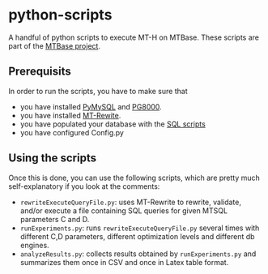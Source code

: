 # python-scripts
A handful of python scripts to execute MT-H on MTBase. These scripts are part
of the [MTBase project](https://github.com/mtbase/overview).

## Prerequisits
In order to run the scripts, you have to make sure that
 * you have installed [PyMySQL](https://github.com/PyMySQL/PyMySQL) and
   [PG8000](https://github.com/mfenniak/pg8000).
 * you have installed [MT-Rewite](https://github.com/mtbase/mt-rewrite).
 * you have populated your database with the [SQL
   scripts](https://github.com/mtbase/sql-scripts)
 * you have configured Config.py

## Using the scripts
Once this is done, you can use the following scripts, which are pretty much
self-explanatory if you look at the comments:
 * `rewriteExecuteQueryFile.py`: uses MT-Rewrite to rewrite, validate, and/or
   execute a file containing SQL queries for given MTSQL parameters C and D.
 * `runExperiments.py`: runs `rewriteExecuteQueryFile.py` several times with
   different C,D parameters, different optimization levels and different db
   engines.
 * `analyzeResults.py`: collects results obtained by `runExperiments.py` and
   summarizes them once in CSV and once in Latex table format.
